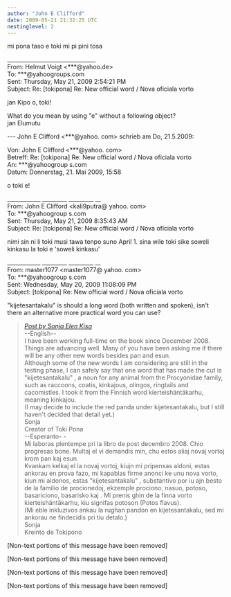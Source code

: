 ```yaml
---
author: "John E Clifford"
date: 2009-05-21 21:32:25 UTC
nestinglevel: 2
---
```

mi pona taso e toki mi pi pini tosa  
  
  
  
  
\_\_\_\_\_\_\_\_\_\_\_\_\_\_\_\_\_\_\_\_\_\_\_\_\_\_\_\_\_\_\_\_  
From: Helmut Voigt <\*\*\*@yahoo.de>  
To: \*\*\*@yahoogroups.com  
Sent: Thursday, May 21, 2009 2:54:21 PM  
Subject: Re: \[tokipona\] Re: New official word / Nova oficiala vorto  
  
  
  
  
  
jan Kipo o, toki!  
  
What do you mean by using "e" without a following object?  
jan Elumutu  
  
\--- John E Clifford <\*\*\*@yahoo. com> schrieb am Do, 21.5.2009:  
  
Von: John E Clifford <\*\*\*@yahoo. com>  
Betreff: Re: \[tokipona\] Re: New official word / Nova oficiala vorto  
An: \*\*\*@yahoogroup s.com  
Datum: Donnerstag, 21. Mai 2009, 15:58  
  
o toki e!  
  
\_\_\_\_\_\_\_\_\_\_\_\_ \_\_\_\_\_\_\_\_\_ \_\_\_\_\_\_\_\_\_ \_\_  
From: John E Clifford <kali9putra@ yahoo. com>  
To: \*\*\*@yahoogroup s.com  
Sent: Thursday, May 21, 2009 8:35:43 AM  
Subject: Re: \[tokipona\] Re: New official word / Nova oficiala vorto  
  
nimi sin ni li toki musi tawa tenpo suno April 1. sina wile toki sike soweli kinkasu la toki e 'soweli kinkasu'  
  
\_\_\_\_\_\_\_\_\_\_\_\_ \_\_\_\_\_\_\_\_\_ \_\_\_\_\_\_\_\_\_ \_\_  
From: master1077 <master1077@ yahoo. com>  
To: \*\*\*@yahoogroup s.com  
Sent: Wednesday, May 20, 2009 11:08:09 PM  
Subject: \[tokipona\] Re: New official word / Nova oficiala vorto  
  
"kijetesantakalu" is should a long word (both written and spoken), isn't there an alternative more practical word you can use?  

> [_Post by Sonja Elen Kisa_](/05unm1ly/new-official-word-nova-oficiala-vorto#post1)  
> \--English--  
> I have been working full-time on the book since December 2008. Things are advancing well. Many of you have been asking me if there will be any other new words besides pan and esun.  
> Although some of the new words I am considering are still in the testing phase, I can safely say that one word that has made the cut is "kijetesantakalu" , a noun for any animal from the Procyonidae family, such as raccoons, coatis, kinkajous, olingos, ringtails and cacomistles. I took it from the Finnish word kierteishäntäkarhu, meaning kinkajou.  
> (I may decide to include the red panda under kijetesantakalu, but I still haven't decided that detail yet.)  
> Sonja  
> Creator of Toki Pona  
> \--Esperanto- -  
> Mi laboras plentempe pri la libro de post decembro 2008. Chio progresas bone. Multaj el vi demandis min, chu estos aliaj novaj vortoj krom pan kaj esun.  
> Kvankam kelkaj el la novaj vortoj, kiujn mi pripensas aldoni, estas ankorau en prova fazo, mi kapablas firme anonci ke unu nova vorto, kiun mi aldonos, estas "kijetesantakalu" , substantivo por iu ajn besto de la familio de procionedoj, ekzemple prociono, nasuo, potoso, basariciono, basarisko kaj . Mi prenis ghin de la finna vorto kierteishäntäkarhu, kiu signifas potoson (Potos flavus).  
> (Mi eble inkluzivos ankau la rughan pandon en kijetesantakalu, sed mi ankorau ne findecidis pri tiu detalo.)  
> Sonja  
> Kreinto de Tokipono  
> 

\[Non-text portions of this message have been removed\]  
  
\[Non-text portions of this message have been removed\]  
  
\[Non-text portions of this message have been removed\]  
  
  
  
  
  
  
  
\[Non-text portions of this message have been removed\]
